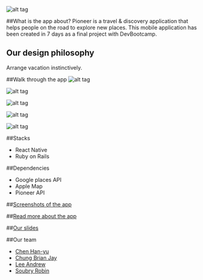 ![alt tag](https://cloud.githubusercontent.com/assets/17296898/16355636/d1eee11a-3a71-11e6-8ed1-a875c65a88c1.png)

##What is the app about?
Pioneer is a travel & discovery application that helps people on the road to explore new places.
This mobile application has been created in 7 days as a final project with DevBootcamp.

## Our design philosophy
Arrange vacation instinctively.

##Walk through the app
![alt tag](https://cloud.githubusercontent.com/assets/17296898/16507700/a68b8334-3ee0-11e6-8e65-7c159fca8efb.gif)

![alt tag](https://cloud.githubusercontent.com/assets/17296898/16507697/a65f9e2c-3ee0-11e6-97a4-171e7aa4c5c0.gif)

![alt tag](https://cloud.githubusercontent.com/assets/17296898/16507699/a67804bc-3ee0-11e6-9678-39498f6d97e6.gif)

![alt tag](https://cloud.githubusercontent.com/assets/17296898/16508020/7995a17c-3ee3-11e6-9b9f-051e645dc2bf.gif)

![alt tag](https://cloud.githubusercontent.com/assets/17296898/16507746/380489f0-3ee1-11e6-8e1a-150ea1ce667e.gif)


##Stacks
- React Native
- Ruby on Rails

##Dependencies
- Google places API
- Apple Map
- Pioneer API

##[Screenshots of the app](./Screenshot.md)

##[Read more about the app](./READMORE.md)

##[Our slides](https://docs.google.com/presentation/d/1fLPxqMBmRjEmX8lNtpbxrzMtN2v5FyxpJvi0Euov_s8/edit?ts=5774aefa#slide=id.gc6f8badac_0_47)

##Our team
- [Chen Han-yu](https://www.linkedin.com/in/hank860502)
- [Chung Brian Jay](https://www.linkedin.com/in/brianjaychung)
- [Lee Andrew](https://www.linkedin.com/in/andrewlee00)
- [Soubry Robin](https://www.linkedin.com/in/robinsoubry)
